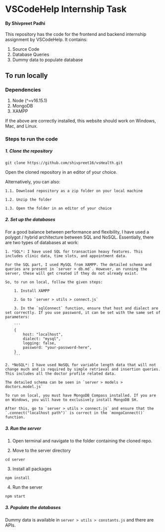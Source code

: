 # VSCodeHelp Internship Task
#### By Shivpreet Padhi

This repository has the code for the frontend and backend internship assignment by VSCodeHelp. It contains:
1. Source Code
2. Database Queries
3. Dummy data to populate database

## To run locally

### Dependencies

1. Node (^=v16.15.1)
2. MongoDB
3. XAMPP

If the above are correctly installed, this website should work on Windows, Mac, and Linux.

### Steps to run the code

##### 1. Clone the repository

```
git clone https://github.com/shivpreet16/vsHealth.git
```

Open the cloned repository in an editor of your choice.

Alternatively, you can also:

    1.1. Download repository as a zip folder on your local machine

    1.2. Unzip the folder

    1.3. Open the folder in an editor of your choice


##### 2. Set up the databases

For a good balance between performance and flexibility, I have used a polygot / hybrid architecture between SQL and NoSQL. Essentially, there are two types of databases at work:

    1. *SQL*: I have used SQL for transaction heavy features. This includes clinic data, time slots, and appointment data.

    For the SQL part, I used MySQL from XAMPP. The detailed schema and queries are present in `server > db.md`. However, on running the server, these will get created if they do not already exist. 
    
    So, to run on local, follow the given steps:

        1. Install XAMPP
        
        2. Go to `server > utils > connect.js`
        
        3. In the `sqlConnect` function, ensure that host and dialect are set correctly. If you use password, it can be set with the same set of parameters:

        ```
        {
            host: "localhost",
            dialect: "mysql",
            logging: false,
            password: "your-password-here",
        }
        ``` 

    2. *NoSQL*: I have used NoSQL for variable length data that will not change much and is required by simple retrieval and insertion queries. This includes all the doctor profile related data.
        
    The detailed schema can be seen in `server > models > doctors.model.js`
    
    To run on local, you must have MongoDB Compass installed. If you are on Windows, you will have to exclusively install MongoDB SH.

    After this, go to `server > utils > connect.js` and ensure that the `.connect("localhost path")` is correct in the `mongoConnect()` function.


##### 3. Run the server

1. Open terminal and navigate to the folder containing the cloned repo.

2. Move to the server directory
```
cd server
```

3. Install all packages
```
npm install
```

4. Run the server
```
npm start
```

##### 3. Populate the databases

Dummy data is available in `server > utils > constants.js` and there are APIs.